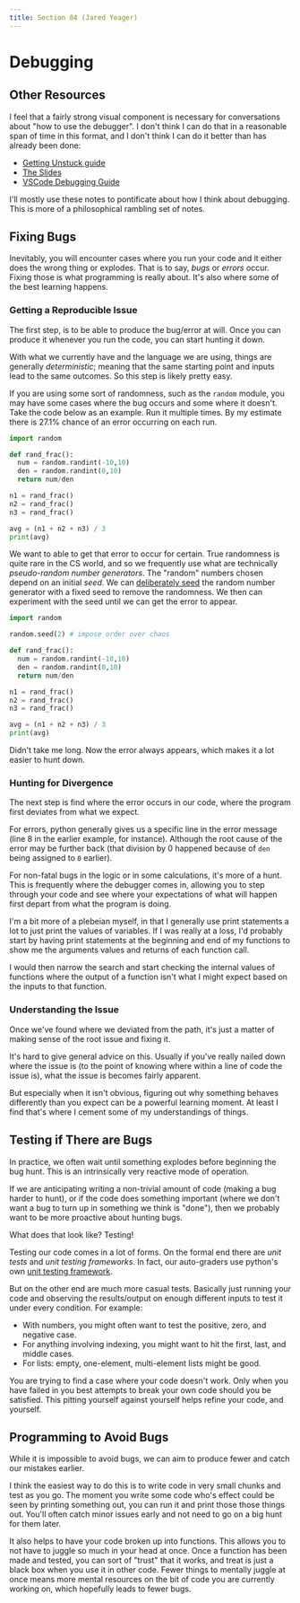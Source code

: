 ```yaml
---
title: Section 04 (Jared Yeager)
---
```


# Debugging

## Other Resources

I feel that a fairly strong visual component is necessary
for conversations about "how to use the debugger".
I don't think I can do that in a reasonable span of time in this format,
and I don't think I can do it better than has already been done:
* [Getting Unstuck guide](../../guides/getting-unstuck)
* [The Slides](.)
* [VSCode Debugging Guide](https://code.visualstudio.com/docs/editor/debugging)

I'll mostly use these notes to pontificate about how I think about debugging.
This is more of a philosophical rambling set of notes.

## Fixing Bugs

Inevitably, you will encounter cases where you run your code
and it either does the wrong thing or explodes.
That is to say, *bugs* or *errors* occur.
Fixing those is what programming is really about.
It's also where some of the best learning happens.

### Getting a Reproducible Issue

The first step, is to be able to produce the bug/error at will.
Once you can produce it whenever you run the code, you can start hunting it down.

With what we currently have and the language we are using,
things are generally *deterministic*;
meaning that the same starting point and inputs lead to the same outcomes.
So this step is likely pretty easy.

If you are using some sort of randomness, such as the `random` module,
you may have some cases where the bug occurs and some where it doesn't.
Take the code below as an example. Run it multiple times. By my estimate there
is 27.1% chance of an error occurring on each run.

```py live_py title=Random
import random

def rand_frac():
  num = random.randint(-10,10)
  den = random.randint(0,10)
  return num/den

n1 = rand_frac()
n2 = rand_frac()
n3 = rand_frac()

avg = (n1 + n2 + n3) / 3
print(avg)
```

We want to able to get that error to occur for certain.
True randomness is quite rare in the CS world, and so we frequently use what are
technically *pseudo-random number generators*.
The "random" numbers chosen depend on an initial *seed*.
We can [deliberately seed](https://docs.python.org/3/library/random.html#random.seed)
the random number generator with a fixed seed to remove the randomness.
We then can experiment with the seed until we can get the error to appear.

```py live_py title=Seed
import random

random.seed(2) # impose order over chaos

def rand_frac():
  num = random.randint(-10,10)
  den = random.randint(0,10)
  return num/den

n1 = rand_frac()
n2 = rand_frac()
n3 = rand_frac()

avg = (n1 + n2 + n3) / 3
print(avg)
```

Didn't take me long. Now the error always appears, which makes it a lot easier to hunt down.

### Hunting for Divergence

The next step is find where the error occurs in our code,
where the program first deviates from what we expect.

For errors, python generally gives us a specific line in the error message
(line 8 in the earlier example, for instance).
Although the root cause of the error may be further back
(that division by 0 happened because of `den` being assigned to `0` earlier).

For non-fatal bugs in the logic or in some calculations, it's more of a hunt.
This is frequently where the debugger comes in, allowing you to step through your code
and see where your expectations of what will happen first depart from what the program is doing.

I'm a bit more of a plebeian myself,
in that I generally use print statements a lot to just print the values of variables.
If I was really at a loss, I'd probably start by having print statements at the
beginning and end of my functions to show me the arguments values and returns of each function call.

I would then narrow the search and start checking the internal values of functions where
the output of a function isn't what I might expect based on the inputs to that function.

### Understanding the Issue

Once we've found where we deviated from the path,
it's just a matter of making sense of the root issue and fixing it.

It's hard to give general advice on this.
Usually if you've really nailed down where the issue is
(to the point of knowing where within a line of code the issue is),
what the issue is becomes fairly apparent.

But especially when it isn't obvious,
figuring out why something behaves differently than you expect can be a powerful learning moment.
At least I find that's where I cement some of my understandings of things.

## Testing if There are Bugs

In practice, we often wait until something explodes before beginning the bug hunt.
This is an intrinsically very reactive mode of operation.

If we are anticipating writing a non-trivial amount of code (making a bug harder to hunt),
or if the code does something important
(where we don't want a bug to turn up in something we think is "done"),
then we probably want to be more proactive about hunting bugs.

What does that look like? Testing!

Testing our code comes in a lot of forms. On the formal end there are
*unit tests* and *unit testing frameworks*. In fact, our auto-graders
use python's own [unit testing framework](https://docs.python.org/3/library/unittest.html).

But on the other end are much more casual tests.
Basically just running your code and observing the results/output
on enough different inputs to test it under every condition.
For example:
* With numbers, you might often want to test the positive, zero, and negative case.
* For anything involving indexing, you might want to hit the first, last, and middle cases.
* For lists: empty, one-element, multi-element lists might be good.

You are trying to find a case where your code doesn't work.
Only when you have failed in you best attempts to break your own code
should you be satisfied.
This pitting yourself against yourself helps refine your code, and yourself.

## Programming to Avoid Bugs

While it is impossible to avoid bugs,
we can aim to produce fewer and catch our mistakes earlier.

I think the easiest way to do this is to write code in very small chunks and test as you go.
The moment you write some code who's effect could be seen by printing something out,
you can run it and print those those things out.
You'll often catch minor issues early and not need to go on a big hunt for them later.

It also helps to have your code broken up into functions.
This allows you to not have to juggle so much in your head at once.
Once a function has been made and tested, you can sort of "trust" that it works,
and treat is just a black box when you use it in other code.
Fewer things to mentally juggle at once means more mental resources on the
bit of code you are currently working on, which hopefully leads to fewer bugs.


